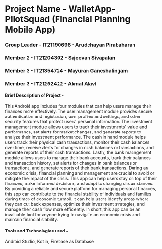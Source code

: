 # Project Name - WalletApp-PilotSquad (Financial Planning Mobile App)
### Group Leader - IT21190698 - Arudchayan Pirabaharan
### Member 2 - IT21204302 - Sajeevan Sivapalan
### Member 3 - IT21354724 - Mayuran Ganeshalingam
### Member 3 - IT21292422 - Akmal Alavi

#### Brief Description of Project - 
This Android app includes four modules that can help users manage their finances more effectively. The user management module provides secure authentication and registration, user profiles and settings, and other security features that protect users' personal information. The investment management module allows users to track their investments' value and performance, set alerts for market changes, and generate reports to analyze their investment performance. The cash in hand module helps users track their physical cash transactions, monitor their cash balances over time, receive alerts for changes in cash balances or transactions, and generate reports of their cash transactions. Lastly, the bank maangement module allows users to manage their bank accounts, track their balances and transaction history, set alerts for changes in bank balances or transactions, and generate reports of their bank transactions.
During an economic crisis, financial planning and management are crucial to avoid or mitigate the impact of the crisis. This app can help users stay on top of their finances, make informed decisions, and adapt to changing circumstances. By providing a reliable and secure platform for managing personal finances, this app can contribute to the financial stability of individuals and families during times of economic turmoil. It can help users identify areas where they can cut back expenses, optimize their investment strategies, and manage their cash flow more efficiently. In short, this app can be an invaluable tool for anyone trying to navigate an economic crisis and maintain financial stability.

#### Tools and Technologies used - 
Android Studio, Kotlin, Firebase as Database


